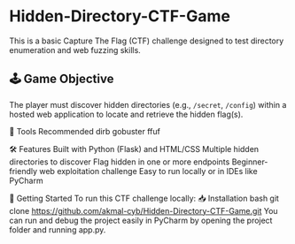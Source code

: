 # Hidden-Directory-CTF-Game
This is a basic Capture The Flag (CTF) challenge designed to test directory enumeration and web fuzzing skills.

## 🕹️ Game Objective
The player must discover hidden directories (e.g., `/secret`, `/config`) within a hosted web application to locate and retrieve the hidden flag(s).

🧰 Tools Recommended
dirb
gobuster
ffuf

🛠️ Features
Built with Python (Flask) and HTML/CSS
Multiple hidden directories to discover
Flag hidden in one or more endpoints
Beginner-friendly web exploitation challenge
Easy to run locally or in IDEs like PyCharm

🚀 Getting Started
To run this CTF challenge locally:
📥 Installation
bash
git clone https://github.com/akmal-cyb/Hidden-Directory-CTF-Game.git
You can run and debug the project easily in PyCharm by opening the project folder and running app.py.
